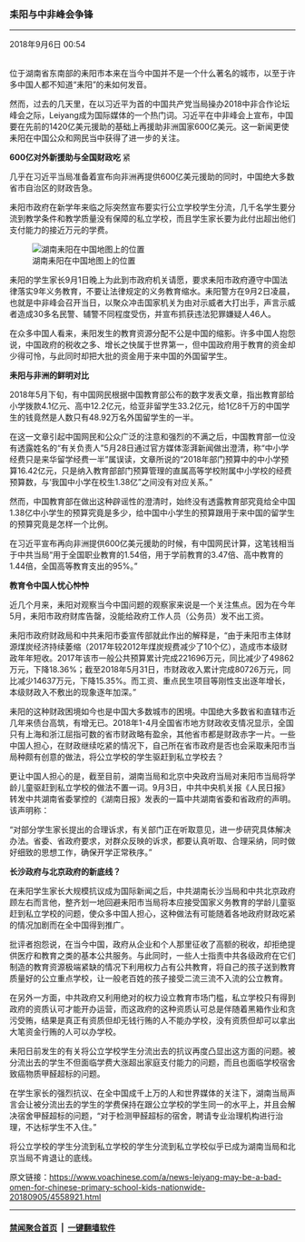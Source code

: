 ### 耒阳与中非峰会争锋
------------------------

<div class="published">
 <span class="date" title="中国时间">
  <time datetime="2018-09-06T00:54:04+08:00">
   2018年9月6日 00:54
  </time>
 </span>
</div>
<br/>
<div class="wsw">
 <p>
  位于湖南省东南部的耒阳市本来在当今中国并不是一个什么著名的城市，以至于许多中国人都不知道“耒阳”的耒如何发音。
 </p>
 <p>
  然而，过去的几天里，在以习近平为首的中国共产党当局操办2018中非合作论坛峰会之际，Leiyang成为国际媒体的一个热门词。习近平在中非峰会上宣布，中国要在先前的1420亿美元援助的基础上再援助非洲国家600亿美元。这一新闻更使耒阳在中国公众和网民当中获得了进一步的关注。
 </p>
 <p>
  <strong>
   600亿对外新援助与全国财政吃
  </strong>
  紧
 </p>
 <p>
  几乎在习近平当局准备着宣布向非洲再提供600亿美元援助的同时，中国绝大多数省市自治区的财政告急。
 </p>
 <p>
  耒阳市政府在新学年来临之际突然宣布要实行公立学校学生分流，几千名学生要分流到教学条件和教学质量没有保障的私立学校，而且学生家长要为此付出超出他们支付能力的接近万元的学费。
 </p>
 <div class="wsw__embed">
  <figure class="media-image js-media-expand">
   <div class="img-wrap">
    <div class="thumb">
     <img alt="湖南耒阳在中国地图上的位置" src="https://gdb.voanews.com/F74AE67C-8625-4108-89EB-FE78C336E0CB_w250_r0_s.jpg"/>
    </div>
    <span class="ico ico-fullscreen ico--media-expand ico--rounded">
    </span>
   </div>
   <figcaption>
    <span class="caption">
     湖南耒阳在中国地图上的位置
    </span>
   </figcaption>
  </figure>
 </div>
 <p>
  耒阳的学生家长9月1日晚上为此到市政府机关请愿，要求耒阳市政府遵守中国法律落实9年义务教育，不要让法律规定的义务教育缩水。耒阳警方在9月2日凌晨，也就是中非峰会召开当日，以聚众冲击国家机关为由对示威者大打出手，声言示威者造成30多名民警、辅警不同程度受伤，并宣布抓获违法犯罪嫌疑人46人。
 </p>
 <p>
  在众多中国人看来，耒阳发生的教育资源分配不公是中国的缩影。许多中国人抱怨说，中国政府的税收之多、增长之快属于世界第一，但中国政府用于教育的资金却少得可怜，与此同时却把大批的资金用于来中国的外国留学生。
 </p>
 <p>
  <strong>
   耒阳与非洲的鲜明对比
  </strong>
 </p>
 <p>
  2018年5月下旬，有中国网民根据中国教育部公布的数字发表文章，指出教育部给小学拨款4.1亿元、高中12.2亿元，给亚非留学生33.2亿元，给1亿8千万的中国学生的钱竟然是人数只有48.92万名外国留学生的一半。
 </p>
 <p>
  在这一文章引起中国网民和公众广泛的注意和强烈的不满之后，中国教育部一位没有透露姓名的“有关负责人”5月28日通过官方媒体澎湃新闻做出澄清，称“中小学经费只是来华留学经费一半”属误读，文章所说的“2018年部门预算中的中小学预算16.42亿元，只是纳入教育部部门预算管理的直属高等学校附属中小学校的经费预算数，与‘我国中小学在校生1.38亿”之间没有对应关系。”
 </p>
 <p>
  然而，中国教育部在做出这种辟谣性的澄清时，始终没有透露教育部究竟给全中国1.38亿中小学生的预算究竟是多少，给中国中小学生的预算跟用于来中国的留学生的预算究竟是怎样一个比例。
 </p>
 <p>
  在习近平宣布再向非洲提供600亿美元援助的时候，有中国网民计算，这笔钱相当于中共当局“用于全国职业教育的1.54倍，用于学前教育的3.47倍、高中教育的1.44倍，全国高等教育支出的95%。”
 </p>
 <p>
  <strong>
   教育令中国人忧心忡忡
  </strong>
 </p>
 <p>
  近几个月来，耒阳对观察当今中国问题的观察家来说是一个关注焦点。因为在今年5月，耒阳市政府财库告罄，没能给政府工作人员（公务员）发不出工资。
 </p>
 <p>
  耒阳市政府财政局和中共耒阳市委宣传部就此作出的解释是，“由于耒阳市主体财源煤炭经济持续萎缩（2017年较2012年煤炭规费减少了10个亿），造成市本级财政年年短收。2017年该市一般公共预算累计完成221696万元，同比减少了49862万元，下降18.36%；截至2018年5月31日，市财政收入累计完成80726万元，同比减少14637万元，下降15.35%。而工资、重点民生项目等刚性支出逐年增长，本级财政入不敷出的现象逐年加深。”
 </p>
 <p>
  耒阳的这种财政困境如今也是中国大多数城市的困境。中国绝大多数省和直辖市近几年来债台高筑，有增无已。2018年1-4月全国省市地方财政收支情况显示，全国只有上海和浙江屈指可数的省市财政略有盈余，其他省市都是财政赤字一片。一些中国人担心，在财政继续吃紧的情况下，自己所在省市政府是否也会采取耒阳市当局种颇有创意的做法，将公立学校的学生驱赶到私立学校去？
 </p>
 <p>
  更让中国人担心的是，截至目前，湖南当局和北京中央政府当局对耒阳市当局将学龄儿童驱赶到私立学校的做法不置一词。9月3日，中共中央机关报《人民日报》转发中共湖南省委掌控的《湖南日报》发表的一篇中共湖南省委和省政府的声明。该声明称：
 </p>
 <p>
  “对部分学生家长提出的合理诉求，有关部门正在听取意见，进一步研究具体解决办法。省委、省政府要求，对群众反映的诉求，都要认真听取、合理采纳，同时做好细致的思想工作，确保开学正常秩序。”
 </p>
 <p>
  <strong>
   长沙政府与北京政府的新底线？
  </strong>
 </p>
 <p>
  在耒阳学生家长大规模抗议成为国际新闻之后，中共湖南长沙当局和中共北京政府顾左右而言他，整齐划一地回避耒阳市当局将本应接受国家义务教育的学龄儿童驱赶到私立学校的问题，使众多中国人担心，这种做法有可能随着各地政府财政吃紧的情况加剧而在全中国得到推广。
 </p>
 <p>
  批评者抱怨说，在当今中国，政府从企业和个人那里征收了高额的税收，却拒绝提供医疗和教育之类的基本公共服务。与此同时，一些人士指责中共各级政府在它们制造的教育资源极端紧缺的情况下利用权力占有公共教育，将自己的孩子送到教育质量好的公立重点学校，让一般老百姓的孩子接受二流三流不入流的公立教育。
 </p>
 <p>
  在另外一方面，中共政府又利用绝对的权力设立教育市场门槛，私立学校只有得到政府的资质认可才能开办运营，而这政府的这种资质认可总是伴随着黑箱作业和贪污受贿，结果是真正有资质但却无钱行贿的人不能办学校，没有资质但却可以拿出大笔资金行贿的人可以办学校。
 </p>
 <p>
  耒阳日前发生的有关将公立学校学生分流出去的抗议再度凸显出这方面的问题。被分流出去的学生不但面临学费大涨超出家庭支付能力的问题，而且也面临学校宿舍致癌物质甲醛超标的问题。
 </p>
 <p>
  在学生家长的强烈抗议、在全中国成千上万的人和世界媒体的关注下，湖南当局声言会让被分流出去的学生的学费保持在跟公立学校的学生同一的水平上，并且会解决宿舍甲醛超标的问题，“对于检测甲醛超标的宿舍，聘请专业治理机构进行治理，不达标学生不入住。”
 </p>
 <p>
  将公立学校的学生分流到私立学校的学生分流到私立学校似乎已成为湖南当局和北京当局不肯退让的底线。
 </p>
</div>

原文链接：https://www.voachinese.com/a/news-leiyang-may-be-a-bad-omen-for-chinese-primary-school-kids-nationwide-20180905/4558921.html


------------------------
#### [禁闻聚合首页](https://github.com/gfw-breaker/banned-news/blob/master/README.md) &nbsp;|&nbsp;  [一键翻墙软件](https://github.com/gfw-breaker/nogfw/blob/master/README.md)